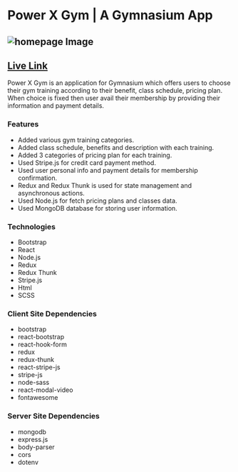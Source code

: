# Power X Gym | A Gymnasium App
## ![homepage Image](https://ibb.co/fkKGHs8)
## [Live Link](https://power-x-gym-spr.web.app/)

Power X Gym is an application for Gymnasium which offers users to choose their gym training according to their benefit, class schedule, pricing plan. When choice is fixed then user avail their membership by providing their information and payment details.
### Features
- Added various gym training categories.
- Added class schedule, benefits and description with each training.
- Added 3 categories of pricing plan for each training.
- Used Stripe.js for credit card payment method.
- Used user personal info and payment details for membership confirmation.
- Redux and Redux Thunk is used for state management and asynchronous actions.
- Used Node.js for fetch pricing plans and classes data.
- Used MongoDB database for storing user information.
### Technologies
- Bootstrap
- React 
- Node.js
- Redux
- Redux Thunk
- Stripe.js
- Html
- SCSS
### Client Site Dependencies
- bootstrap
- react-bootstrap
- react-hook-form
- redux
- redux-thunk
- react-stripe-js
- stripe-js
- node-sass
- react-modal-video
- fontawesome
### Server Site Dependencies
- mongodb
- express.js
- body-parser
- cors
- dotenv

